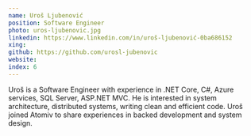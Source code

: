 ```yaml
---
name: Uroš Ljubenović
position: Software Engineer
photo: uros-ljubenovic.jpg
linkedin: https://www.linkedin.com/in/uroš-ljubenović-0ba686152
xing: 
github: https://github.com/urosl-jubenovic
website: 
index: 6
---
```

Uroš is a Software Engineer with experience in .NET Core, C#, Azure services, SQL Server, ASP.NET MVC. He is interested in system architecture, distributed systems, writing clean and efficient code. Uroš joined Atomiv to share experiences in backed development and system design.